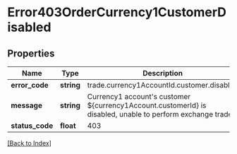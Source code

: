 # Error403OrderCurrency1CustomerDisabled

## Properties

Name | Type | Description | Notes
------------ | ------------- | ------------- | -------------
**error_code** | **string** | trade.currency1AccountId.customer.disabled |
**message** | **string** | Currency1 account's customer ${currency1Account.customerId} is disabled, unable to perform exchange trade. |
**status_code** | **float** | 403 |

[[Back to Index]](../index.md)
